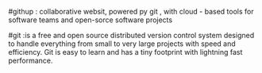 #githup : collaborative websit, powered py git , with cloud - based tools for software teams and open-sorce software projects

#git :is a free and open source distributed version control system designed to handle everything from small to very large projects with speed and efficiency. Git is easy to learn and has a tiny footprint with lightning fast performance.

